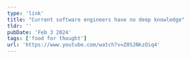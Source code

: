 ```yaml
---
type: 'link'
title: "Current software engineers have no deep knowledge"
tldr: ''
pubDate: 'Feb 3 2024'
tags: ['food for thought']
url: 'https://www.youtube.com/watch?v=Z0SJNkzOiq4'
---
```

